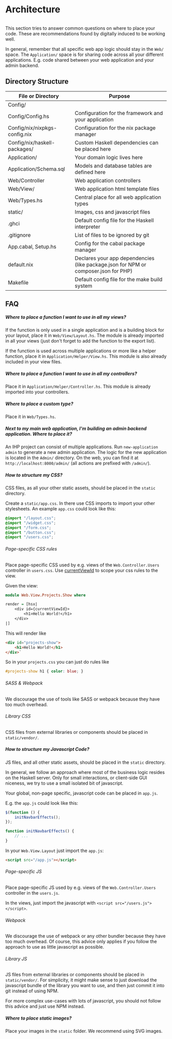 # Architecture


```toc
```


This section tries to answer common questions on where to place your code. These are recommendations found by digitally induced to be working well.

In general, remember that all specific web app logic should stay in the `Web/` space. The `Application/` space is for sharing code across all your different applications. E.g. code shared between your web application and your admin backend.


## Directory Structure


| File or Directory             | Purpose                                                                     |
|-------------------------------|-----------------------------------------------------------------------------|
| Config/                       |                                                                             |
| Config/Config.hs              | Configuration for the framework and your application                        |
| Config/nix/nixpkgs-config.nix | Configuration for the nix package manager                                   |
| Config/nix/haskell-packages/  | Custom Haskell dependencies can be placed here                              |
| Application/                          | Your domain logic lives here                                           |
| Application/Schema.sql           | Models and database tables are defined here                                 |
| Web/Controller       | Web application controllers                                                             |
| Web/View/            | Web application html template files                                                         |
| Web/Types.hs            | Central place for all web application types                                                         |
| static/                       | Images, css and javascript files                                            |
| .ghci                         | Default config file for the Haskell interpreter                             |
| .gitignore                    | List of files to be ignored by git                                          |
| App.cabal, Setup.hs           | Config for the cabal package manager  |
| default.nix                   | Declares your app dependencies (like package.json for NPM or composer.json for PHP)         |
| Makefile                      | Default config file for the make build system                               |


## FAQ


##### Where to place a function I want to use in all my views?

If the function is only used in a single application and is a building block for your layout, place it in `Web/View/Layout.hs`. The module is already imported in all your views (just don't forget to add the function to the export list).

If the function is used across multiple applications or more like a helper function, place it in `Application/Helper/View.hs`. This module is also already included in your view files.

##### Where to place a function I want to use in all my controllers?

Place it in `Application/Helper/Controller.hs`. This module is already imported into your controllers.

##### Where to place a custom type?

Place it in `Web/Types.hs`.

##### Next to my main web application, I'm building an admin backend application. Where to place it?

An IHP project can consist of multiple applications. Run `new-application admin` to generate a new admin application. The logic for the new application is located in the `Admin/` directory. On the web, you can find it at `http://localhost:8000/admin/` (all actions are prefixed with `/admin/`).

##### How to structure my CSS?

CSS files, as all your other static assets, should be placed in the `static` directory.

Create a `static/app.css`. In there use CSS imports to import your other stylesheets. An example `app.css` could look like this:

```css
@import "/layout.css";
@import "/widget.css";
@import "/form.css";
@import "/button.css";
@import "/users.css";
```

###### Page-specific CSS rules

Place page-specific CSS used by e.g. views of the `Web.Controller.Users` controller in `users.css`. Use [currentViewId](https://ihp.digitallyinduced.com/api-docs/IHP-ViewSupport.html#v:currentViewId) to scope your css rules to the view.

Given the view:

```haskell
module Web.View.Projects.Show where

render = [hsx|
    <div id={currentViewId}>
        <h1>Hello World!</h1>
    </div>
|]
```

This will render like

```html
<div id="projects-show">
    <h1>Hello World!</h1>
</div>`
```

So in your `projects.css` you can just do rules like 

```css
#projects-show h1 { color: blue; }
```

###### SASS & Webpack

We discourage the use of tools like SASS or webpack because they have too much overhead.

###### Library CSS

CSS files from external libraries or components should be placed in `static/vendor/`.

##### How to structure my Javascript Code?

JS files, and all other static assets, should be placed in the `static` directory.

In general, we follow an approach where most of the business logic resides on the Haskell server. Only for small interactions, or client-side GUI niceness, we try to use a small isolated bit of javascript.

Your global, non-page specific, javascript code can be placed in `app.js`.

E.g. the `app.js` could look like this:

```javascript
$(function () {
    initNavbarEffects();
});

function initNavbarEffects() {
    // ...
}
```

In your `Web.View.Layout` just import the `app.js`:

```html
<script src="/app.js"></script>
```

###### Page-specific JS

Place page-specific JS used by e.g. views of the `Web.Controller.Users` controller in the `users.js`.

In the views, just import the javascript with `<script src="/users.js"></script>`.

###### Webpack

We discourage the use of webpack or any other bundler because they have too much overhead. Of course, this advice only applies if you follow the approach to use as little javascript as possible.

###### Library JS

JS files from external libraries or components should be placed in `static/vendor/`. For simplicity, it might make sense to just download the javascript bundle of the library you want to use, and then just commit it into git instead of using NPM.

For more complex use-cases with lots of javascript, you should not follow this advice and just use NPM instead.

##### Where to place static images?

Place your images in the `static` folder. We recommend using SVG images.
